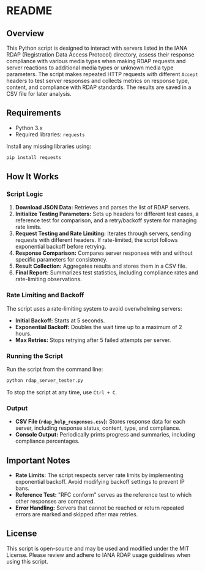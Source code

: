 # README

## Overview

This Python script is designed to interact with servers listed in the IANA RDAP (Registration Data Access Protocol) directory, assess their response compliance with various media types when making RDAP requests and server reactions to additional media types or unknown media type parameters. The script makes repeated HTTP requests with different `Accept` headers to test server responses and collects metrics on response type, content, and compliance with RDAP standards. The results are saved in a CSV file for later analysis.

## Requirements

- Python 3.x
- Required libraries: `requests`

Install any missing libraries using:

```bash
pip install requests
```

## How It Works

### Script Logic

1. **Download JSON Data:** Retrieves and parses the list of RDAP servers.
2. **Initialize Testing Parameters:** Sets up headers for different test cases, a reference test for comparison, and a retry/backoff system for managing rate limits.
3. **Request Testing and Rate Limiting:** Iterates through servers, sending requests with different headers. If rate-limited, the script follows exponential backoff before retrying.
4. **Response Comparison:** Compares server responses with and without specific parameters for consistency.
5. **Result Collection:** Aggregates results and stores them in a CSV file.
6. **Final Report:** Summarizes test statistics, including compliance rates and rate-limiting observations.

### Rate Limiting and Backoff

The script uses a rate-limiting system to avoid overwhelming servers:
- **Initial Backoff:** Starts at 5 seconds.
- **Exponential Backoff:** Doubles the wait time up to a maximum of 2 hours.
- **Max Retries:** Stops retrying after 5 failed attempts per server.

### Running the Script

Run the script from the command line:

```bash
python rdap_server_tester.py
```

To stop the script at any time, use `Ctrl + C`.

### Output

- **CSV File (`rdap_help_responses.csv`):** Stores response data for each server, including response status, content, type, and compliance.
- **Console Output:** Periodically prints progress and summaries, including compliance percentages.

## Important Notes

- **Rate Limits:** The script respects server rate limits by implementing exponential backoff. Avoid modifying backoff settings to prevent IP bans.
- **Reference Test:** "RFC conform" serves as the reference test to which other responses are compared.
- **Error Handling:** Servers that cannot be reached or return repeated errors are marked and skipped after max retries.

## License

This script is open-source and may be used and modified under the MIT License. Please review and adhere to IANA RDAP usage guidelines when using this script.